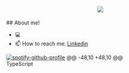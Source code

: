 <h1 align="center">
    <img src="https://readme-typing-svg.herokuapp.com?lines=Hi+there%F0%9F%91%8B;I'm+Badal+Raj%2C+a+freelancer.;I'm+a+Tech+Enthusiast">
</h1>
<div align="center">
 
</div>
## About me!

-   💻 
-   📫 How to reach me: [Linkedin](https://www.linkedin.com/in/badal-yadav-520433221/)

[![spotify-github-profile](https://spotify-github-profile.vercel.app/api/view?uid=31lgbhxrmouetvccldhrwg7u3upa&cover_image=false&theme=default&show_offline=false&background_color=121212&interchange=true)](https://spotify-github-profile.vercel.app/api/view?uid=31lgbhxrmouetvccldhrwg7u3upa&redirect=true)
@@ -48,10 +48,10 @@
      <br>TypeScript
    </td>
    <td align="center" width="96">
      
      
